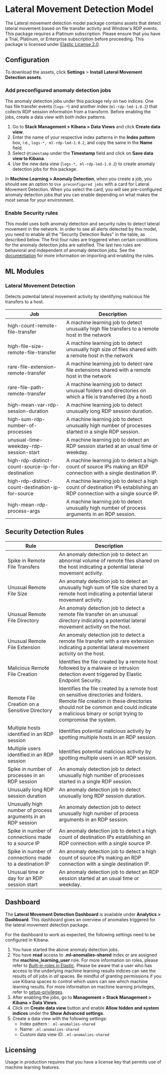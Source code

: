 # Lateral Movement Detection Model

The Lateral movement detection model package contains assets that detect lateral movement based on file transfer activity and Window's RDP events. This package requires a Platinum subscription. Please ensure that you have a Trial, Platinum, or Enterprise subscription before proceeding. This package is licensed under [Elastic License 2.0](https://www.elastic.co/licensing/elastic-license).

## Configuration

To download the assets, click **Settings** > **Install Lateral Movement Detection assets**. 


### Add preconfigured anomaly detection jobs

The anomaly detection jobs under this package rely on two indices. One has file transfer events (`logs-*`) and another index (`ml-rdp-lmd-1.0.2`) that collects RDP session information from a transform. Before enabling the jobs, create a data view with both index patterns.
1. Go to **Stack Management > Kibana > Data Views** and click **Create data view**.
2. Enter the name of your respective index patterns in the **Index pattern** box, i.e., `logs-*, ml-rdp-lmd-1.0.2`, and copy the same in the **Name** field.
3. Select `@timestamp` under the **Timestamp** field and click on **Save data view to Kibana**.
4. Use the new data view (`logs-*, ml-rdp-lmd-1.0.2`) to create anomaly detection jobs for this package.


In **Machine Learning > Anomaly Detection**, when you create a job, you should see an option to `Use preconfigured jobs` with a card for Lateral Movement Detection. When you select the card, you will see pre-configured anomaly detection jobs that you can enable depending on what makes the most sense for your environment.

### Enable Security rules

This model uses both anomaly detection and security rules to detect lateral movement in the network. In order to see all alerts detected by this model, you need to enable all the "Security Detection Rules" in the table, as described below. The first four rules are triggered when certain conditions for the anomaly detection jobs are satisfied. The last two rules are behavioral and independent of anomaly detection jobs. See the [documentation](https://www.elastic.co/guide/en/security/current/detection-engine-overview.html) for more information on importing and enabling the rules.

## ML Modules

### Lateral Movement Detection 

Detects potential lateral movement activity by identifying malicious file transfers to a host.

| Job | Description                                                                                                              |
|---|--------------------------------------------------------------------------------------------------------------------------|
| high-count-remote-file-transfer | A machine learning job to detect unusually high file transfers to a remote host in the network                           | 
| high-file-size-remote-file-transfer | A machine learning job to detect unusually high size of files shared with a remote host in the network                   |
| rare-file-extension-remote-transfer | A machine learning job to detect rare file extensions shared with a remote host in the network                           |
| rare-file-path-remote-transfer | A machine learning job to detect unusual folders and directories on which a file is transferred (by a host)              |
 | high-mean-var-rdp-session-duration | A machine learning job to detect unusually long RDP session duration.                                                    |
 | high-sum-rdp-number-of-processes | A machine learning job to detect unusually high number of processes started in a single RDP session.                     |
 | unusual-time-weekday-rdp-session-start | A machine learning job to detect an RDP session started at an usual time or weekday.                                     |
 | high-rdp-distinct-count-source-ip-for-destination | A machine learning job to detect a high count of source IPs making an RDP connection with a single destination IP.       |
 | high-rdp-distinct-count-destination-ip-for-source | A machine learning job to detect a high count of destination IPs establishing an RDP connection with a single source IP. |
 | high-mean-rdp-process-args | A machine learning job to detect unusually high number of process arguments in an RDP session.                           |


## Security Detection Rules

| Rule                                                         | Description                                                                                                                                                                                                                        |
|--------------------------------------------------------------|------------------------------------------------------------------------------------------------------------------------------------------------------------------------------------------------------------------------------------|
| Spike in Remote File Transfers                               | An anomaly detection job to detect an abnormal volume of remote files shared on the host indicating a potential lateral movement activity.                                                                                         |
| Unusual Remote File Size                                     | An anomaly detection job to detect an unusually high sum of file size shared by a remote host indicating a potential lateral movement activity.                                                                                    |
| Unusual Remote File Directory                                | An anomaly detection job to detect a remote file transfer on an unusual directory indicating a potential lateral movement activity on the host.                                                                                    |
| Unusual Remote File Extension                                | An anomaly detection job to detect a remote file transfer with a rare extension indicating a potential lateral movement activity on the host.                                                                                      |
| Malicious Remote File Creation                               | Identifies the file created by a remote host followed by a malware or intrusion detection event triggered by Elastic Endpoint Security.                                                                                            |
| Remote File Creation on a Sensitive Directory                | Identifies the file created by a remote host on sensitive directories and folders. Remote file creation in these directories should not be common and could indicate a malicious binary or script trying to compromise the system. | 
 | Multiple hosts identified in an RDP session                  | Identifies potential malicious activity by spotting multiple hosts in an RDP session.                                                                                                                                              |
 | Multiple users identified in an RDP session                  | Identifies potential malicious activity by spotting multiple users in an RDP session.                                                                                                                                              |
 | Spike in number of processes in an RDP session               | An anomaly detection job to detect unusually high number of processes started in a single RDP session.                                                                                                                             |
 | Unusually long RDP session duration                          | An anomaly detection job to detect unusually long RDP session duration.                                                                                                                                                         |
 | Unusually high number of process arguments in an RDP session | An anomaly detection job to detect unusually high number of process arguments in an RDP session.                                                                                                                                |
 | Spike in number of connections made to a source IP           | An anomaly detection job to detect a high count of destination IPs establishing an RDP connection with a single source IP.                                                                                                      |
 | Spike in number of connections made to a destination IP      | An anomaly detection job to detect a high count of source IPs making an RDP connection with a single destination IP.                                                                                                            |
 | Unusual time or day for an RDP session start                 | An anomaly detection job to detect an RDP session started at an usual time or weekday.                                                                                                                                          |

## Dashboard

The **Lateral Movement Detection Dashboard** is available under **Analytics > Dashboard**. This dashboard gives an overview of anomalies triggered for the lateral movement detection package.

For the dashboard to work as expected, the following settings need to be configured in Kibana. 
1. You have started the above anomaly detection jobs.
2. You have **read** access to **.ml-anomalies-shared** index or are assigned the **machine_learning_user** role. For more information on roles, please refer to [Built-in roles in Elastic](https://www.elastic.co/guide/en/elasticsearch/reference/current/built-in-roles.html). Please be aware that a user who has access to the underlying machine learning results indices can see the results of _all_ jobs in _all_ spaces. Be mindful of granting permissions if you use Kibana spaces to control which users can see which machine learning results. For more information on machine learning privileges, refer to [setup-privileges](https://www.elastic.co/guide/en/machine-learning/current/setup.html#setup-privileges).
3. After enabling the jobs, go to **Management > Stack Management > Kibana > Data Views**. 
4. Click on **Create data view** button and enable **Allow hidden and system indices** under the **Show Advanced settings**.
5. Create a data view with the following settings:
    - Index pattern : `.ml-anomalies-shared`
    - Name: `.ml-anomalies-shared`
    - Custom data view ID: `.ml-anomalies-shared`
## Licensing
Usage in production requires that you have a license key that permits use of machine learning features.
